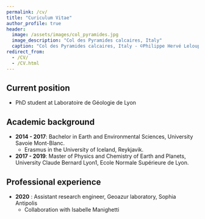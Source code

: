 ```yaml
---
permalink: /cv/
title: "Curiculum Vitae"
author_profile: true
header:
  image: /assets/images/col_pyramides.jpg
  image_description: "Col des Pyramides calcaires, Italy"
  caption: "Col des Pyramides calcaires, Italy - ©Philippe Hervé Leloup"
redirect_from: 
  - /CV/
  - /CV.html
---
```


## Current position
* PhD student at Laboratoire de Géologie de Lyon

## Academic background

* **2014 - 2017**: Bachelor in Earth and Environmental Sciences, University Savoie Mont-Blanc.
  - Erasmus in the University of Iceland, Reykjavik. 
* **2017 - 2019**: Master of Physics and Chemistry of Earth and Planets, University Claude Bernard Lyon1, Ecole Normale Supérieure de Lyon.

## Professional experience
* **2020** : Assistant research engineer, Geoazur laboratory, Sophia Antipolis
  - Collaboration with Isabelle Manighetti
